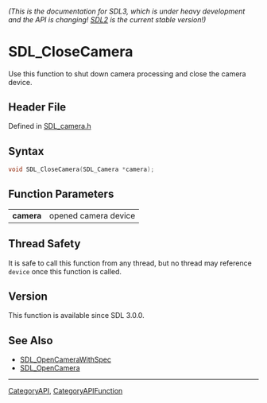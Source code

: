###### (This is the documentation for SDL3, which is under heavy development and the API is changing! [SDL2](https://wiki.libsdl.org/SDL2/) is the current stable version!)
# SDL_CloseCamera

Use this function to shut down camera processing and close the camera device.

## Header File

Defined in [SDL_camera.h](https://github.com/libsdl-org/SDL/blob/main/include/SDL3/SDL_camera.h)

## Syntax

```c
void SDL_CloseCamera(SDL_Camera *camera);

```

## Function Parameters

|                |                      |
| -------------- | -------------------- |
| **camera**     | opened camera device |

## Thread Safety

It is safe to call this function from any thread, but no thread may
reference `device` once this function is called.

## Version

This function is available since SDL 3.0.0.

## See Also

* [SDL_OpenCameraWithSpec](SDL_OpenCameraWithSpec)
* [SDL_OpenCamera](SDL_OpenCamera)

----
[CategoryAPI](CategoryAPI), [CategoryAPIFunction](CategoryAPIFunction)

